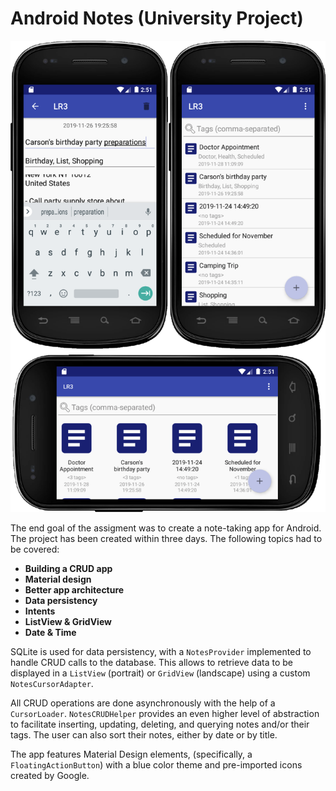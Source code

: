 # Android Notes (University Project)

![screenshot][screenshot]

The end goal of the assigment was to create a note-taking app for Android. The project has been created within three days. The following topics had to be covered:

  * **Building a CRUD app**
  * **Material design**
  * **Better app architecture**
  * **Data persistency**
  * **Intents**
  * **ListView & GridView**
  * **Date & Time**

SQLite is used for data persistency, with a ```NotesProvider``` implemented to handle CRUD calls to the database. This allows to retrieve data to be displayed in a ```ListView``` (portrait) or ```GridView``` (landscape) using a custom ```NotesCursorAdapter```.

All CRUD operations are done asynchronously with the help of a ```CursorLoader```. ```NotesCRUDHelper``` provides an even higher level of abstraction to facilitate inserting, updating, deleting, and querying notes and/or their tags. The user can also sort their notes, either by date or by title.

The app features Material Design elements, (specifically, a ```FloatingActionButton```) with a blue color theme and pre-imported icons created by Google.

[screenshot]: screenshot.png